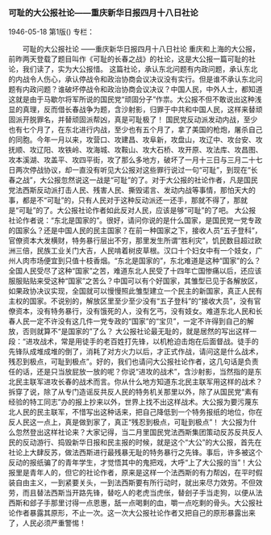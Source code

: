 ### 可耻的大公报社论——重庆新华日报四月十八日社论

1946-05-18
第1版()
专栏：

　　可耻的大公报社论
    ——重庆新华日报四月十八日社论
    重庆和上海的大公报，前昨两天登载了题目叫作《可耻的长春之战》的社论，这是大公报一篇可耻的社论，我们读了，实为大公报惜。
    这篇社论，承认东北问题有内政问题，承认东北的内战令人伤心，承认停战令和政治协商会议决议没有实行。但是谁不承认东北问题有内政问题？谁破坏停战令和政治协商会议决议？中国人民，中外人士，都知道这就是由于马歇尔将军所说的国民党“顽固分子”作祟。大公报不但不敢说出这种浅显的真理，反而借长春战争为题，含沙射影，归罪于中共和中国人民，这样来替顽固派开脱罪名，并替顽固派帮凶，真是可耻极了！
    国民党反动派发动内战，至少也有七个月了，在东北进行内战，至少也有五个月了，拿了美国的枪炮，屠杀自己的同胞。今年一月以来，攻营口、攻建昌、攻阜新，攻盘山，攻辽中、攻台安、攻抚顺、攻辽阳、攻铁岭、攻海城、攻鞍山、攻大石桥、攻开原、攻法库、攻昌图、攻本溪湖、攻盖平、攻四平街，攻了那么多地方，破坏了一月十三日与三月二十七日两次停战协议，却一直没有听见大公报对这些罪行说过一句“可耻”，到现在“长春之战”，大公报忽然说这一战是“可耻”的了。对于大公报的社论作者，凡是国民党法西斯反动派打击人民、残害人民、撕毁诺言、发动内战等事情，那怕天大的事，都是不“可耻”的，只有人民对于这种反动派还一还手，那就不得了，那就是“可耻”的了。大公报社论作者如此反对人民，应该是够“可耻”的了吧。
    大公报社论作者说：“东北是国家的”。很好，请问你说的是什么国家，是国民党一党专政的国家么？还是中国人民的民主国家？在前一种国家之下，接收人员“五子登科”，官僚资本大发横财，特务暴行层出不穷，那里发生所谓“胜利灾”，饥民数目超过欧洲三倍，民族工业关门大吉，人民啃着树皮草根。汉口十个妇女中有一个妓女，广州人肉市场便宜到只值十枝香烟。“东北是国家的”，东北难道是这种“国家”的么？全国人民受尽了这种“国家”之苦，难道东北人民受了十四年亡国惨痛以后，还应该服服贴贴来受这种“国家”之苦么？中国可以有个好国家，其雏型已见于各解放区，如果政协决议实现，全国就可以慢慢照此雏型建立一个民主的新国家，真正人民有主权的国家。不说别的，解放区里至少至少没有“五子登科”的“接收大员”，没有官僚资本，没有特务暴行，没有饿死的人，没有乞丐，没有妓女。难道东北人民和长春人民一定不许没有这几件一党专政的“国家”的“宝贝”，一定不许得到自己的解放，否则就算不“是国家的”了么？
    大公报社论最无耻的，就是居然的写出这样一段：“进攻战术，常是用徒手的老百姓打先锋，以机枪迫击炮在后面督战。徒手的先锋队成堆成堆的倒了，消耗了对方火力以后，才正式作战，请问这是什么战术，残忍到极点，可耻到极点”。好的，我们也请问大公报社论作者，这几句话是负责任的话，还是只当放屁放一放的呢？你说“进攻的战术”，含沙射影，当然指的是东北民主联军进攻长春的战术而言。你从什么地方知道东北民主联军用这样的战术？拆穿了说，除了从专门造谣反共反人民的特务机关那里以外，除了从国民党“素有经验的特工同志”办的报上抄来以外，世界上找不出这样战术。大公报为要污蔑东北人民的民主联军，不惜写出这种话来，把自己降低到一个特务报纸的地位，你在反人民这一点上，真是做到家了，真正“残忍到极点，可耻到极点”！
    大公报为什么忽然登出这样社论来？大家记得，当二月里国民党法西斯集团策动反苏反共反人民的反动游行、捣毁新华日报和民主报的时候，就是这个“大公”的大公报，首先在社论上大肆反苏，做法西斯进行最残暴无耻的特务暴行之先锋。事后，许多被这个反动的报纸骗了的青年学生，才觉悟其中的鬼把戏，大呼“上了大公报的当”！大公报里是青年人的，但它的社论作者，原来是这样一个法西斯的有力帮凶，在平时假装自由主义，一到紧要关头，一到法西斯要有所行动时，就出来尽力效劳。不但效劳，而且替法西斯当开路先锋，替吃人的老虎当虎伥，替刽子手当走狗，以便从法西斯和郐子手那里讨得一点恩惠，舐一点喝剩的血，嚼一点吃剩的骨头。大公报社论作者暴露其原形，不止一次。这一次大公报社论作者又把自己的原形暴露出来了，人民必须严重警惕！
